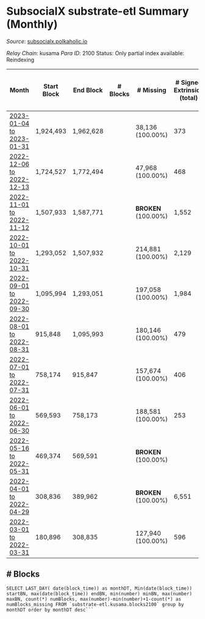 # SubsocialX substrate-etl Summary (Monthly)

_Source_: [subsocialx.polkaholic.io](https://subsocialx.polkaholic.io)

*Relay Chain*: kusama
*Para ID*: 2100
Status: Only partial index available: Reindexing


| Month | Start Block | End Block | # Blocks | # Missing | # Signed Extrinsics (total) | # Active Accounts (avg) | # Addresses with Balances (max) | Issues |
| ----- | ----------- | --------- | -------- | --------- | --------------------------- | ----------------------- | ------------------------------- | ------ |
| [2023-01-04 to 2023-01-31](/substrate-etl/kusama/2100-subsocialx/2023-01-31.md) | 1,924,493 | 1,962,628 |  | 38,136 (100.00%) | 373 | 42 | 34,238 | - | 
| [2022-12-06 to 2022-12-13](/substrate-etl/kusama/2100-subsocialx/2022-12-13.md) | 1,724,527 | 1,772,494 |  | 47,968 (100.00%) | 468 | 23 |  | - | 
| [2022-11-01 to 2022-11-12](/substrate-etl/kusama/2100-subsocialx/2022-11-12.md) | 1,507,933 | 1,587,771 |  |  **BROKEN** (100.00%) | 1,552 |  |  | - | 
| [2022-10-01 to 2022-10-31](/substrate-etl/kusama/2100-subsocialx/2022-10-31.md) | 1,293,052 | 1,507,932 |  | 214,881 (100.00%) | 2,129 |  | 33,976 | - | 
| [2022-09-01 to 2022-09-30](/substrate-etl/kusama/2100-subsocialx/2022-09-30.md) | 1,095,994 | 1,293,051 |  | 197,058 (100.00%) | 1,984 | 26 | 33,870 | - | 
| [2022-08-01 to 2022-08-31](/substrate-etl/kusama/2100-subsocialx/2022-08-31.md) | 915,848 | 1,095,993 |  | 180,146 (100.00%) | 479 | 7 | 33,757 | - | 
| [2022-07-01 to 2022-07-31](/substrate-etl/kusama/2100-subsocialx/2022-07-31.md) | 758,174 | 915,847 |  | 157,674 (100.00%) | 406 | 8 | 33,747 | - | 
| [2022-06-01 to 2022-06-30](/substrate-etl/kusama/2100-subsocialx/2022-06-30.md) | 569,593 | 758,173 |  | 188,581 (100.00%) | 253 | 5 | 33,747 | - | 
| [2022-05-16 to 2022-05-31](/substrate-etl/kusama/2100-subsocialx/2022-05-31.md) | 469,374 | 569,591 |  |  **BROKEN** (100.00%) |  |  | 33,745 | - | 
| [2022-04-01 to 2022-04-29](/substrate-etl/kusama/2100-subsocialx/2022-04-29.md) | 308,836 | 389,962 |  |  **BROKEN** (100.00%) | 6,551 | 85 |  | - | 
| [2022-03-01 to 2022-03-31](/substrate-etl/kusama/2100-subsocialx/2022-03-31.md) | 180,896 | 308,835 |  | 127,940 (100.00%) | 596 | 14 | 20,428 | - | 

## # Blocks
```
SELECT LAST_DAY( date(block_time)) as monthDT, Min(date(block_time)) startBN, max(date(block_time)) endBN, min(number) minBN, max(number) maxBN, count(*) numBlocks, max(number)-min(number)+1-count(*) as numBlocks_missing FROM `substrate-etl.kusama.blocks2100` group by monthDT order by monthDT desc```

